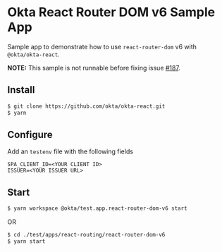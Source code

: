 # Okta React Router DOM v6 Sample App

Sample app to demonstrate how to use `react-router-dom` v6 with `@okta/okta-react`.

**NOTE:** This sample is not runnable before fixing issue [#187](https://github.com/okta/okta-react/issues/187).

## Install
```bash
$ git clone https://github.com/okta/okta-react.git
$ yarn
```

## Configure
Add an `testenv` file with the following fields
```
SPA_CLIENT_ID=<YOUR CLIENT ID>
ISSUER=<YOUR ISSUER URL>
```

## Start
```bash
$ yarn workspace @okta/test.app.react-router-dom-v6 start
```
OR
```bash
$ cd ./test/apps/react-routing/react-router-dom-v6
$ yarn start
```
